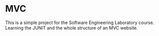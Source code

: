 # MVC
This is a simple project for the Software Engineering Laboratory course.
Learning the JUNIT and the whole structure of an MVC website.
